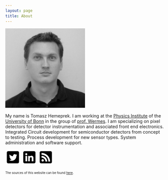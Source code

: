 ```yaml
---
layout: page
title: About
---
```


<img style="width: 50%; margin-left: auto; margin-right: auto" src="/assets/HemperekTomaszBW.jpg">

My name is Tomasz Hemeprek. I am working at the [Physics Institute](http://www.pi.uni-bonn.de/) of the [University of Bonn](http://www.uni-bonn.de/) in the group of [prof. Wermes](http://pixel.physik.uni-bonn.de/). 
I am specializing on pixel detectors for detector instrumentation and associated front end electronics. Integrated Circuit development for semiconductor detectors from concept to testing. Process development for new sensor types. System administration and software support.


<a style="display:inline-block; vertical-align:bottom;" href="https://twitter.com/themperek"><img  style="margin:0 0 0 0;" src="/public/twitter-3-48.png"/></a>
<a style="display:inline-block; vertical-align:bottom;"  href="http://linkedin.com/in/hemperek"><img  style="margin:0 0 0 0;" src="/public/linkedin-3-48.png"/></a>
<a style="display:inline-block; vertical-align:bottom;"  href="{{ site.url }}/atom.xml"><img  style="margin:0 0 0 0;" src="/public/rss-3-48.png"/></a></p>


<sub><sup>The sources of this website can be found [here](https://github.com/themperek/themperek.github.io).</sup></sub>
